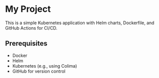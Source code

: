 # My Project

This is a simple Kubernetes application with Helm charts, Dockerfile, and GitHub Actions for CI/CD.

## Prerequisites

- Docker
- Helm
- Kubernetes (e.g., using Colima)
- GitHub for version control
